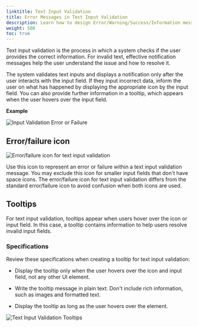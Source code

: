 ```yaml
---
linktitle: Text Input Validation
title: Error Messages in Text Input Validation
description: Learn how to design Error/Warning/Success/Information messages in text input validation using the Blue Jay Design System (BJDS) in Open 3D Engine (O3DE).
weight: 500
toc: true
---
```


Text input validation is the process in which a system checks if the user provides the correct information. For invalid text, effective notification messages help the user understand the issue and how to resolve it. 


The system validates text inputs and displays a notification only after the user interacts with the input field. If they input incorrect data, inform the user on what has happened by displaying the appropriate icon by the input field. You can also provide further information in a tooltip, which appears when the user hovers over the input field.

**Example**

![Input Validation Error or Failure](/images/tools-ui/text-input-validation/text-input-validation.png)


## Error/failure icon

![Error/failure icon for text input validation](/images/tools-ui/text-input-validation/input-validation-error-or-failure.png)

Use this icon to represent an error or failure within a text input validation message. You may exclude this icon for smaller input fields that don't have space icons. The error/failure icon for text input validation differs from the standard error/failure icon to avoid confusion when both icons are used.


## Tooltips

For text input validation, tooltips appear when users hover over the icon or input field. In this case, a tooltip contains information to help users resolve invalid input fields. 


### Specifications

Review these specifications when creating a tooltip for text input validation:

* Display the tooltip only when the user hovers over the icon and input field, not any other UI element.

* Write the tooltip message in plain text. Don't include rich information, such as images and formatted text.

* Display the tooltip as long as the user hovers over the element.

![Text Input Validation Tooltips](/images/tools-ui/text-input-validation/text-input-validation-tooltips.png)